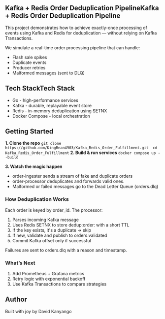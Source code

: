 ## Kafka + Redis Order Deduplication PipelineKafka + Redis Order Deduplication Pipeline

This project demonstrates how to achieve exactly-once processing of events using Kafka and Redis for deduplication — without relying on Kafka Transactions.

We simulate a real-time order processing pipeline that can handle:

- Flash sale spikes
- Duplicate events
- Producer retries
- Malformed messages (sent to DLQ)

## Tech StackTech Stack		

- Go - high-performance services
- Kafka - durable, replayable event store
- Redis - in-memory deduplication using SETNX
- Docker Compose - local orchestration

## Getting Started

**1. Clone the repo**
`` git clone https://github.com/KingBean4903/Kafka_Redis_Order_Fulfillment.git 
	 cd Kafka_Redis_Order_Fulfillment
``
**2. Build & run services**
`` docker compose up --build ``

**3. Watch the magic happen**
- order-ingester sends a stream of fake and duplicate orders
- order-processor deduplicates and forwards valid ones.
- Malformed or failed messages go to the Dead Letter Queue (orders.dlq)

### How Deduplication Works

Each order is keyed by order_id. The processor:

1. Parses incoming Kafka message
2. Uses Redis SETNX to store dedup:order:<id> with a short TTL
3. If the key exists, it's a duplicate → skip
4. If new, validate and publish to orders.validated
5. Commit Kafka offset only if successful

Failures are sent to orders.dlq with a reason and timestamp.

### What’s Next

1. Add Prometheus + Grafana metrics
2. Retry logic with exponential backoff
3. Use Kafka Transactions to compare strategies

## Author
Built with joy by David Kanyango
